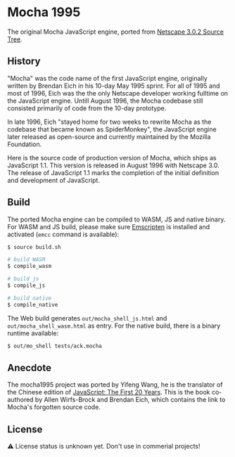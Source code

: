 # Mocha 1995
The original Mocha JavaScript engine, ported from [Netscape 3.0.2 Source Tree](https://archive.org/details/netscape-communicator-3-0-2-source).

## History
"Mocha" was the code name of the first JavaScript engine, originally written by Brendan Eich in his 10-day May 1995 sprint. For all of 1995 and most of 1996, Eich was the the only Netscape developer working fulltime on the JavaScript engine. Untill August 1996, the Mocha codebase still consisted primarily of code from the 10-day prototype.

In late 1996, Eich "stayed home for two weeks to rewrite Mocha as the codebase that became known as SpiderMonkey", the JavaScript engine later released as open-source and currently maintained by the Mozilla Foundation.

Here is the source code of production version of Mocha, which ships as JavaScript 1.1. This version is released in August 1996 with Netscape 3.0. The release of JavaScript 1.1 marks the completion of the initial definition and development of JavaScript.

## Build
The ported Mocha engine can be compiled to WASM, JS and native binary. For WASM and JS build, please make sure [Emscripten](https://emscripten.org/docs/getting_started/downloads.html) is installed and activated (`emcc` command is available):

``` sh
$ source build.sh

# build WASM
$ compile_wasm

# build js
$ compile_js

# build native
$ compile_native
```

The Web build generates `out/mocha_shell_js.html` and `out/mocha_shell_wasm.html` as entry. For the native build, there is a binary runtime available:

``` sh
$ out/mo_shell tests/ack.mocha
```

## Anecdote
The mocha1995 project was ported by Yifeng Wang, he is the translator of the Chinese edition of [JavaScript: The First 20 Years](https://cn.history.js.org/). This is the book co-authored by Allen Wirfs-Brock and Brendan Eich, which contains the link to Mocha's forgotten source code.

## License
⚠️ License status is unknown yet. Don't use in commerial projects!
